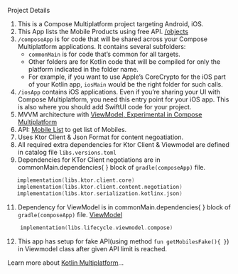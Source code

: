 

Project Details
1. This is a Compose Multiplatform project targeting Android, iOS.
2. This App lists the Mobile Products using free API. [/objects](https://api.restful-api.dev/objects)
3. `/composeApp` is for code that will be shared across your Compose Multiplatform applications.
   It contains several subfolders:
   - `commonMain` is for code that’s common for all targets.
   - Other folders are for Kotlin code that will be compiled for only the platform indicated in the folder name.
   - For example, if you want to use Apple’s CoreCrypto for the iOS part of your Kotlin app, `iosMain` would be the right folder for such calls.
4. `/iosApp` contains iOS applications. Even if you’re sharing your UI with Compose Multiplatform, you need this entry point for your iOS app. This is also where you should add SwiftUI code for your project.
5. MVVM architecture with [ViewModel, Experimental in Compose Multiplatform](https://www.jetbrains.com/help/kotlin-multiplatform-dev/compose-viewmodel.html)
6. API: [Mobile List](https://api.restful-api.dev/objects) to get list of Mobiles.
7. Uses Ktor Client & Json Format for content negoatiation.
8. All required extra dependencies for Ktor Client & Viewmodel are defined in catalog file `libs.versions.toml`
9. Dependencies for KTor Client negotiations are in commonMain.dependencies{ } block of `gradle(composeApp)` file.
```kotlin
   implementation(libs.ktor.client.core)
   implementation(libs.ktor.client.content.negotiation)
   implementation(libs.ktor.serialization.kotlinx.json)
```
11. Dependency for ViewModel is in commonMain.dependencies{ } block of `gradle(composeApp)` file. [ViewModel](https://www.jetbrains.com/help/kotlin-multiplatform-dev/compose-viewmodel.html)
```kotlin
    implementation(libs.lifecycle.viewmodel.compose)
```
12. This app has setup for fake API(using method ```fun getMobilesFake(){ }```) in Viewmodel class after given API limit is reached.


Learn more about [Kotlin Multiplatform](https://www.jetbrains.com/help/kotlin-multiplatform-dev/get-started.html)…
